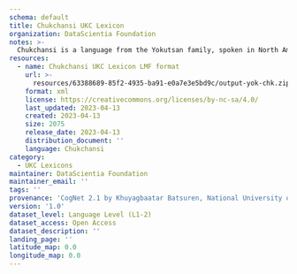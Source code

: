 ```yaml
---
schema: default
title: Chukchansi UKC Lexicon
organization: DataScientia Foundation
notes: >-
  Chukchansi is a language from the Yokutsan family, spoken in North America. The UKC Lexicon of Chukchansi is represented as a lexico-semantic network. It consists of words, word senses, synsets, as well as sense-level and synset-level relationships.
resources:
  - name: Chukchansi UKC Lexicon LMF format
    url: >-
      resources/63388689-85f2-4935-ba91-e0a7e3e5bd9c/output-yok-chk.zip
    format: xml
    license: https://creativecommons.org/licenses/by-nc-sa/4.0/
    last_updated: 2023-04-13
    created: 2023-04-13
    size: 2075
    release_date: 2023-04-13
    distribution_document: ''
    language: Chukchansi
category:
  - UKC Lexicons
maintainer: DataScientia Foundation
maintainer_email: ''
tags: ''
provenance: 'CogNet 2.1 by Khuyagbaatar Batsuren, National University of Mongolia (http://cognet.ukc.disi.unitn.it); Native Languages of the Americas 2021.11. by Laura Redish and Orrin Lewis (http://www.native-languages.org); Princeton WordNet 2.1 by Princeton University (https://wordnet.princeton.edu)'
version: '1.0'
dataset_level: Language Level (L1-2)
dataset_access: Open Access
dataset_description: ''
landing_page: ''
latitude_map: 0.0
longitude_map: 0.0
---
```

